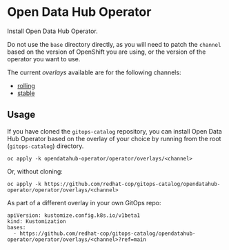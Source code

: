 # Open Data Hub Operator

Install Open Data Hub Operator.

Do not use the `base` directory directly, as you will need to patch the `channel` based on the version of OpenShift you are using, or the version of the operator you want to use.

The current *overlays* available are for the following channels:

* [rolling](overlays/rolling)
* [stable](overlays/stable)

## Usage

If you have cloned the `gitops-catalog` repository, you can install Open Data Hub Operator based on the overlay of your choice by running from the root (`gitops-catalog`) directory.

```
oc apply -k opendatahub-operator/operator/overlays/<channel>
```

Or, without cloning:

```
oc apply -k https://github.com/redhat-cop/gitops-catalog/opendatahub-operator/operator/overlays/<channel>
```

As part of a different overlay in your own GitOps repo:

```
apiVersion: kustomize.config.k8s.io/v1beta1
kind: Kustomization
bases:
  - https://github.com/redhat-cop/gitops-catalog/opendatahub-operator/operator/overlays/<channel>?ref=main
```
